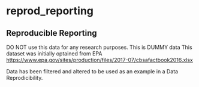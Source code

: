 # reprod_reporting
## Reproducible Reporting

DO NOT use this data for any research purposes. This is DUMMY data
This dataset was initially optained from EPA
https://www.epa.gov/sites/production/files/2017-07/cbsafactbook2016.xlsx

Data has been filtered and altered to be used as an example in a Data Reprodicibility. 

